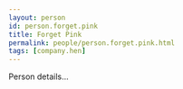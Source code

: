 ```yaml
---
layout: person
id: person.forget.pink
title: Forget Pink
permalink: people/person.forget.pink.html
tags: [company.hen]
---
```


Person details...